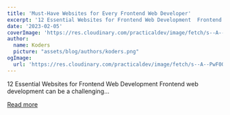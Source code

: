 ```yaml
---
title: 'Must-Have Websites for Every Frontend Web Developer'
excerpt: '12 Essential Websites for Frontend Web Development  Frontend web development can be a challenging...'
date: '2023-02-05'
coverImage: 'https://res.cloudinary.com/practicaldev/image/fetch/s--A--PwF0Q--/c_imagga_scale,f_auto,fl_progressive,h_420,q_auto,w_1000/https://dev-to-uploads.s3.amazonaws.com/uploads/articles/fvwtzlmzln9bwnhuuz20.jpg'
author:
  name: Koders
  picture: "assets/blog/authors/koders.png"
ogImage:
  url: 'https://res.cloudinary.com/practicaldev/image/fetch/s--A--PwF0Q--/c_imagga_scale,f_auto,fl_progressive,h_420,q_auto,w_1000/https://dev-to-uploads.s3.amazonaws.com/uploads/articles/fvwtzlmzln9bwnhuuz20.jpg'
---
```


12 Essential Websites for Frontend Web Development  Frontend web development can be a challenging...

[Read more](https://dev.to/hyuncafe/must-have-websites-for-every-frontend-web-developer-3e11)
